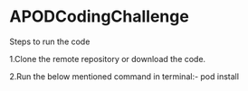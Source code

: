 # APODCodingChallenge

Steps to run the code

1.Clone the remote repository or download the code.

2.Run the below mentioned command in terminal:-
  pod install
 
  
